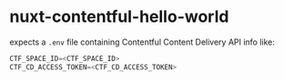 # nuxt-contentful-hello-world

expects a `.env` file containing Contentful Content Delivery API info like:

```js
CTF_SPACE_ID=<CTF_SPACE_ID>
CTF_CD_ACCESS_TOKEN=<CTF_CD_ACCESS_TOKEN>
```